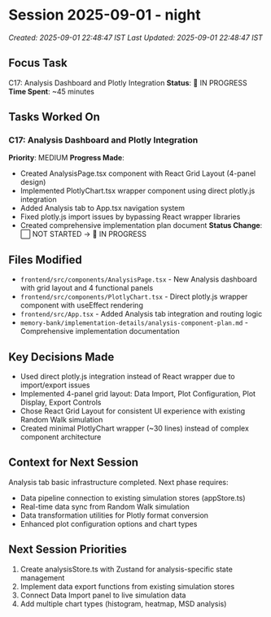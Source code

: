 # Session 2025-09-01 - night
*Created: 2025-09-01 22:48:47 IST*
*Last Updated: 2025-09-01 22:48:47 IST*

## Focus Task
C17: Analysis Dashboard and Plotly Integration
**Status**: 🔄 IN PROGRESS
**Time Spent**: ~45 minutes

## Tasks Worked On
### C17: Analysis Dashboard and Plotly Integration
**Priority**: MEDIUM
**Progress Made**:
- Created AnalysisPage.tsx component with React Grid Layout (4-panel design)
- Implemented PlotlyChart.tsx wrapper component using direct plotly.js integration
- Added Analysis tab to App.tsx navigation system
- Fixed plotly.js import issues by bypassing React wrapper libraries
- Created comprehensive implementation plan document
**Status Change**: ⬜ NOT STARTED → 🔄 IN PROGRESS

## Files Modified
- `frontend/src/components/AnalysisPage.tsx` - New Analysis dashboard with grid layout and 4 functional panels
- `frontend/src/components/PlotlyChart.tsx` - Direct plotly.js wrapper component with useEffect rendering
- `frontend/src/App.tsx` - Added Analysis tab integration and routing logic
- `memory-bank/implementation-details/analysis-component-plan.md` - Comprehensive implementation documentation

## Key Decisions Made
- Used direct plotly.js integration instead of React wrapper due to import/export issues
- Implemented 4-panel grid layout: Data Import, Plot Configuration, Plot Display, Export Controls
- Chose React Grid Layout for consistent UI experience with existing Random Walk simulation
- Created minimal PlotlyChart wrapper (~30 lines) instead of complex component architecture

## Context for Next Session
Analysis tab basic infrastructure completed. Next phase requires:
- Data pipeline connection to existing simulation stores (appStore.ts)
- Real-time data sync from Random Walk simulation
- Data transformation utilities for Plotly format conversion
- Enhanced plot configuration options and chart types

## Next Session Priorities
1. Create analysisStore.ts with Zustand for analysis-specific state management
2. Implement data export functions from existing simulation stores
3. Connect Data Import panel to live simulation data
4. Add multiple chart types (histogram, heatmap, MSD analysis)
